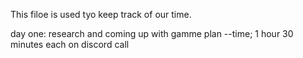 This filoe is used tyo keep track of our time.

day one: research and coming up with gamme plan --time; 1 hour 30 minutes each on discord call
